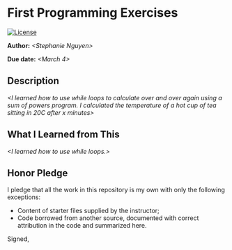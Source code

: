 # First Programming Exercises

 [![License](http://img.shields.io/badge/license-MIT-blue.svg)](http://en.wikipedia.org/wiki/MIT_License)


**Author:** _\<Stephanie Nguyen\>_

**Due date:** _\<March 4\>_

## Description

_\<I learned how to use while loops to calculate over and over again using a sum of powers program. I calculated the temperature of a hot cup of tea sitting in 20C after x minutes\>_

## What I Learned from This

_\<I learned how to use while loops.\>_

## Honor Pledge

I pledge that all the work in this repository is my own with only the following exceptions:

* Content of starter files supplied by the instructor;
* Code borrowed from another source, documented with correct attribution in the code and summarized here.

Signed,
_<Stephanie Nguyen>_
